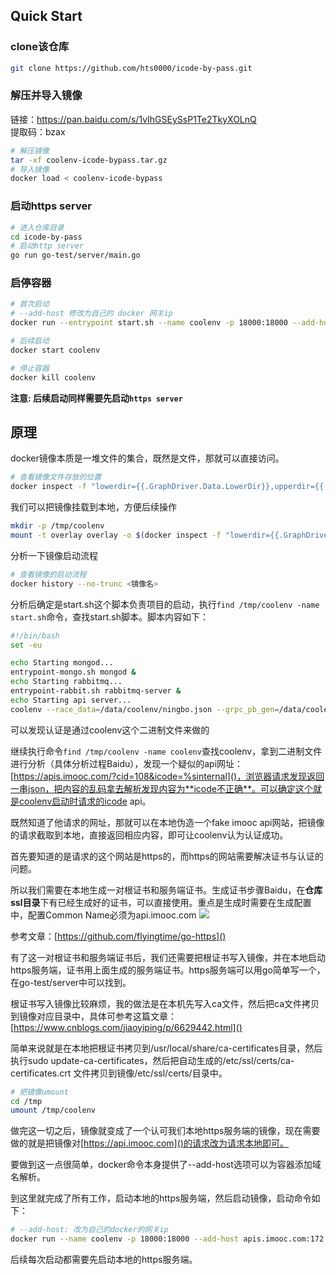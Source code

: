 ## Quick Start
### clone该仓库
```bash
git clone https://github.com/hts0000/icode-by-pass.git
```

### 解压并导入镜像
链接：https://pan.baidu.com/s/1vIhGSEySsP1Te2TkyXOLnQ  
提取码：bzax
```bash
# 解压镜像
tar -xf coolenv-icode-bypass.tar.gz
# 导入镜像
docker load < coolenv-icode-bypass
```

### 启动https server
```bash
# 进入仓库目录
cd icode-by-pass
# 启动http server
go run go-test/server/main.go
```

### 启停容器
```bash
# 首次启动
# --add-host 修改为自己的 docker 网关ip
docker run --entrypoint start.sh --name coolenv -p 18000:18000 --add-host apis.imooc.com:172.17.0.1 -e ICODE="xxxxxx" -e GODEBUG=x509ignoreCN=0 coolenv-icode-bypass

# 后续启动
docker start coolenv

# 停止容器
docker kill coolenv
```
**注意: 后续启动同样需要先启动`https server`**

## 原理
docker镜像本质是一堆文件的集合，既然是文件，那就可以直接访问。
```bash
# 查看镜像文件存放的位置
docker inspect -f "lowerdir={{.GraphDriver.Data.LowerDir}},upperdir={{.GraphDriver.Data.UpperDir}},workdir={{.GraphDriver.Data.WorkDir}}" <镜像名> 
```

我们可以把镜像挂载到本地，方便后续操作
```bash
mkdir -p /tmp/coolenv
mount -t overlay overlay -o $(docker inspect -f "lowerdir={{.GraphDriver.Data.LowerDir}},upperdir={{.GraphDriver.Data.UpperDir}},workdir={{.GraphDriver.Data.WorkDir}}" <镜像名>) /tmp/coolenv
```
分析一下镜像启动流程
```bash
# 查看镜像的启动流程
docker history --no-trunc <镜像名>
```
分析后确定是start.sh这个脚本负责项目的启动，执行`find /tmp/coolenv -name start.sh`命令，查找start.sh脚本。脚本内容如下：
```bash
#!/bin/bash
set -eu

echo Starting mongod...
entrypoint-mongo.sh mongod &
echo Starting rabbitmq...
entrypoint-rabbit.sh rabbitmq-server &
echo Starting api server...
coolenv --race_data=/data/coolenv/ningbo.json --grpc_pb_gen=/data/coolenv/pb/coolenv.pb.go --grpc_v2_pb_gen=/data/coolenv/pb/v2
```

可以发现认证是通过coolenv这个二进制文件来做的

继续执行命令`find /tmp/coolenv -name coolenv`查找coolenv，拿到二进制文件进行分析（具体分析过程Baidu），发现一个疑似的api网址：[https://apis.imooc.com/?cid=108&icode=%sinternal]()，浏览器请求发现返回一串json，把内容的乱码拿去解析发现内容为**icode不正确**。可以确定这个就是coolenv启动时请求的icode api。

既然知道了他请求的网址，那就可以在本地伪造一个fake imooc api网站，把镜像的请求截取到本地，直接返回相应内容，即可让coolenv认为认证成功。

首先要知道的是请求的这个网站是https的，而https的网站需要解决证书与认证的问题。

所以我们需要在本地生成一对根证书和服务端证书。生成证书步骤Baidu，在**仓库ssl目录**下有已经生成好的证书，可以直接使用。重点是生成时需要在生成配置中，配置Common Name必须为api.imooc.com
![](https://cdn.jsdelivr.net/gh/hts0000/images/2.jpg)

参考文章：[https://github.com/flyingtime/go-https]()

有了这一对根证书和服务端证书后，我们还需要把根证书写入镜像，并在本地启动https服务端，证书用上面生成的服务端证书。https服务端可以用go简单写一个，在go-test/server中可以找到。

根证书写入镜像比较麻烦，我的做法是在本机先写入ca文件，然后把ca文件拷贝到镜像对应目录中，具体可参考这篇文章：[https://www.cnblogs.com/jiaoyiping/p/6629442.html]()

简单来说就是在本地把根证书拷贝到/usr/local/share/ca-certificates目录，然后执行sudo update-ca-certificates，然后把自动生成的/etc/ssl/certs/ca-certificates.crt 文件拷贝到镜像/etc/ssl/certs/目录中。

```bash
# 把镜像umount
cd /tmp
umount /tmp/coolenv
```

做完这一切之后，镜像就变成了一个认可我们本地https服务端的镜像，现在需要做的就是把镜像对[https://api.imooc.com]()的请求改为请求本地即可。

要做到这一点很简单，docker命令本身提供了--add-host选项可以为容器添加域名解析。

到这里就完成了所有工作，启动本地的https服务端，然后启动镜像，启动命令如下：
```bash
# --add-host: 改为自己的docker的网关ip
docker run --name coolenv -p 18000:18000 --add-host apis.imooc.com:172.17.0.1 -e ICODE="xxxxxx" -e GODEBUG=x509ignoreCN=0 镜像名
```

后续每次启动都需要先启动本地的https服务端。
